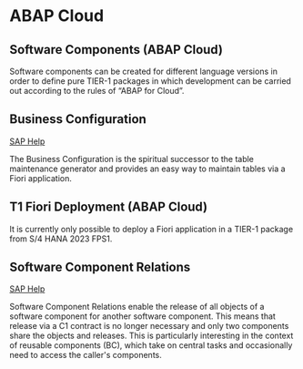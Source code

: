 # ABAP Cloud

## Software Components (ABAP Cloud)
Software components can be created for different language versions in order to define pure TIER-1 packages in which development can be carried out according to the rules of “ABAP for Cloud”.

## Business Configuration
[SAP Help](https://help.sap.com/docs/btp/sap-business-technology-platform/fiori-apps-business-configuration?locale=en-US)

The Business Configuration is the spiritual successor to the table maintenance generator and provides an easy way to maintain tables via a Fiori application.

## T1 Fiori Deployment (ABAP Cloud)
It is currently only possible to deploy a Fiori application in a TIER-1 package from S/4 HANA 2023 FPS1.

## Software Component Relations
[SAP Help](https://help.sap.com/docs/abap-cloud/abap-development-tools-user-guide/working-with-software-component-relations?locale=en-US)

Software Component Relations enable the release of all objects of a software component for another software component. This means that release via a C1 contract is no longer necessary and only two components share the objects and releases. This is particularly interesting in the context of reusable components (BC), which take on central tasks and occasionally need to access the caller's components.